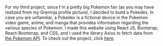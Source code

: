 For my third project, since I'm a pretty big Pokemon fan (as you may have realized from my Greninja profile picture), I decided to build a Pokedex. In case you are unfamiliar, a Pokedex is a fictional device in the Pokemon video game, anime, and manga that provides information regarding the various species of Pokemon. I made this website using React JS, Bootstrap, React-Bootstrap, and CSS, and I used the library Axios to fetch data from [the Pokemon API](https://pokeapi.co). To check out the project, click [here](https://pokedex-awesomethan.vercel.app).
